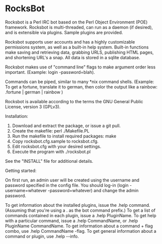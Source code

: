 RocksBot
========

Rocksbot is a Perl IRC bot based on the Perl Object Environment (POE) framework.  Rocksbot is multi-threaded, can run as a daemon (if desired), and is extensible via plugins.  Sample plugins are provided.

Rocksbot supports user accounts and has a highly customizable permissions system, as well as a built-in help system. Built-in functions make saving and retrieving data, grabbing URLS, publishing HTML pages, and shortening URL's a snap.  All data is stored in a sqlite database.

Rocksbot makes use of "command line" flags to make argument order less important.  (Example:  login -password=blah).

Commands can be piped, similar to many *nix command shells.  (Example: To get a fortune, translate it to german, then color the output like a rainbow:  .fortune | german | rainbow )

Rocksbot is available according to the terms the GNU General Public License, version 3 (GPLv3).

Installation:

1.  Download and extract the package, or issue a git pull.
2.  Create the makefile:  perl ./Makefile.PL
3.  Run the makefile to install required packages: make
4.  Copy rocksbot.cfg.sample to rocksbot.cfg. 
5.  Edit rocksbot.cfg with your desired settings.
6.  Execute the program with ./rocksbot.pl

See the "INSTALL" file for additional details.

Getting started:

On first run, an admin user will be created using the username and password specified in the config file.  You should log-in (login -username=whatever -password=whatever) and change the admin password.

To get information about the installed plugins, issue the .help command.  (Assuming that you're using a . as the bot command prefix.)  To get a list of commands contained in each plugin, issue a .help PluginName.  To get help with a particular command, issue a .help CommandName, or .help PluginName CommandName.  To get information about a command + flag combo, use .help CommandName -flag.  To get general information about a command or plugin, use .help --info.

